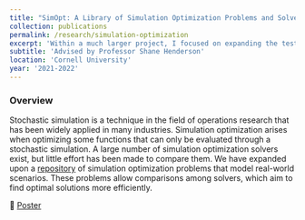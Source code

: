```yaml
---
title: "SimOpt: A Library of Simulation Optimization Problems and Solvers"
collection: publications
permalink: /research/simulation-optimization
excerpt: 'Within a much larger project, I focused on expanding the testbed with real-world problems, including a model to minimize COVID-19 infections in a campus setting, to enhance solver testing. I also coded and modified algorithms from literature such as Nelder-Mead of which their solving power on the testbed can then be compared.'
subtitle: 'Advised by Professor Shane Henderson'
location: 'Cornell University'
year: '2021-2022'
---
```

### Overview
Stochastic simulation is a technique in the field of operations research that has been widely applied in many industries. Simulation optimization arises when optimizing some functions that can only be evaluated through a stochastic simulation. A large number of simulation optimization solvers exist, but little effort has been made to compare them. We have expanded upon a [repository](https://github.com/simopt-admin/simopt) of simulation optimization problems that model real-world scenarios. These problems allow comparisons among solvers, which aim to find optimal solutions more efficiently.

:page_with_curl: [Poster](http://academicpages.github.io/files/simopt-poster.pdf)